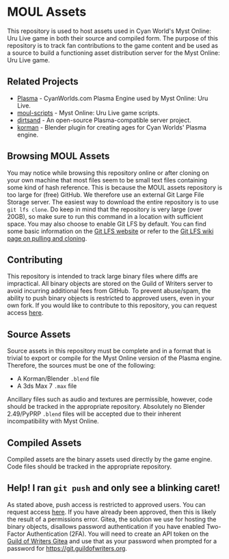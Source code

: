 # MOUL Assets
This repository is used to host assets used in Cyan World's Myst Online: Uru Live game in both their source and compiled form. The purpose of this repository is to track fan contributions to the game content and be used as a source to build a functioning asset distribution server for the Myst Online: Uru Live game.

## Related Projects
* [Plasma](https://github.com/H-uru/Plasma) - CyanWorlds.com Plasma Engine used by Myst Online: Uru Live.
* [moul-scripts](https://github.com/H-uru/moul-scripts) - Myst Online: Uru Live game scripts.
* [dirtsand](https://github.com/H-uru/dirtsand) - An open-source Plasma-compatible server project.
* [korman](https://github.com/H-uru/korman) - Blender plugin for creating ages for Cyan Worlds' Plasma engine.

## Browsing MOUL Assets
You may notice while browsing this repository online or after cloning on your own machine that most files seem to be small text files containing some kind of hash reference. This is because the MOUL assets repository is too large for (free) GitHub. We therefore use an external Git Large File Storage server. The easiest way to download the entire repository is to use `git lfs clone`. Do keep in mind that the repository is very large (over 20GB), so make sure to run this command in a location with sufficient space. You may also choose to enable Git LFS by default. You can find some basic information on the [Git LFS website](https://git-lfs.com/) or refer to the [Git LFS wiki page on pulling and cloning](https://github.com/git-lfs/git-lfs/wiki/Tutorial#pulling-and-cloning).

## Contributing
This repository is intended to track large binary files where diffs are impractical. All binary objects are stored on the Guild of Writers server to avoid incurring additional fees from GitHub. To prevent abuse/spam, the ability to push binary objects is restricted to approved users, even in your own fork. If you would like to contribute to this repository, you can request access [here](https://guildofwriters.org/assets_repo).

## Source Assets
Source assets in this repository must be complete and in a format that is trivial to export or compile for the Myst Online version of the Plasma engine. Therefore, the sources must be one of the following:
* A Korman/Blender `.blend` file
* A 3ds Max 7 `.max` file

Ancillary files such as audio and textures are permissible, however, code should be tracked in the appropriate repository. Absolutely no Blender 2.49/PyPRP `.blend` files will be accepted due to their inherent incompatibility with Myst Online.

## Compiled Assets
Compiled assets are the binary assets used directly by the game engine. Code files should be tracked in the appropriate repository.

## Help! I ran `git push` and only see a blinking caret!
As stated above, push access is restricted to approved users. You can request access [here](https://guildofwriters.org/assets_repo). If you have already been approved, then this is likely the result of a permissions error. Gitea, the solution we use for hosting the binary objects, disallows password authentication if you have enabled Two-Factor Authentication (2FA). You will need to create an API token on the [Guild of Writers Gitea](https://git.guildofwriters.org) and use that as your password when prompted for a password for https://git.guildofwriters.org.
